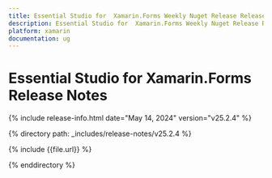 ```yaml
---
title: Essential Studio for  Xamarin.Forms Weekly Nuget Release Release Notes  
description: Essential Studio for  Xamarin.Forms Weekly Nuget Release Release Notes  
platform: xamarin
documentation: ug
---
```


# Essential Studio for  Xamarin.Forms  Release Notes  

{% include release-info.html date="May 14, 2024"  version="v25.2.4" %} 

{% directory path: _includes/release-notes/v25.2.4 %}

{% include {{file.url}} %}

{% enddirectory %}